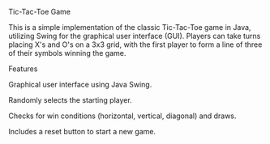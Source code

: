 Tic-Tac-Toe Game

This is a simple implementation of the classic Tic-Tac-Toe game in Java, utilizing Swing for the graphical user interface (GUI). 
Players can take turns placing X's and O's on a 3x3 grid, with the first player to form a line of three of their symbols winning the game.

Features

Graphical user interface using Java Swing.

Randomly selects the starting player.

Checks for win conditions (horizontal, vertical, diagonal) and draws.

Includes a reset button to start a new game.
